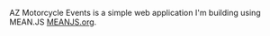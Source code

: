 AZ Motorcycle Events is a simple web application I'm building using MEAN.JS [MEANJS.org](http://meanjs.org/).
